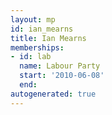 ```yaml
---
layout: mp
id: ian_mearns
title: Ian Mearns
memberships:
- id: lab
  name: Labour Party
  start: '2010-06-08'
  end: 
autogenerated: true
---
```

